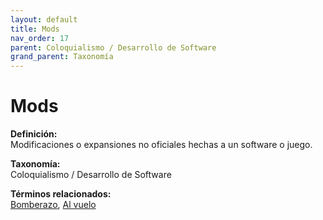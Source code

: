 ```yaml
---
layout: default
title: Mods
nav_order: 17
parent: Coloquialismo / Desarrollo de Software
grand_parent: Taxonomía
---
```


# Mods

**Definición:**  
Modificaciones o expansiones no oficiales hechas a un software o juego.

**Taxonomía:**  
Coloquialismo / Desarrollo de Software

**Términos relacionados:**  
[Bomberazo](https://maleniski.github.io/diccionario-angl-tec-mx/docs/taxonomia/coloquialismo-/-desarrollo-de-software/bomberazo.html), [Al vuelo](https://maleniski.github.io/diccionario-angl-tec-mx/docs/taxonomia/coloquialismo-/-desarrollo-de-software/al-vuelo.html)
